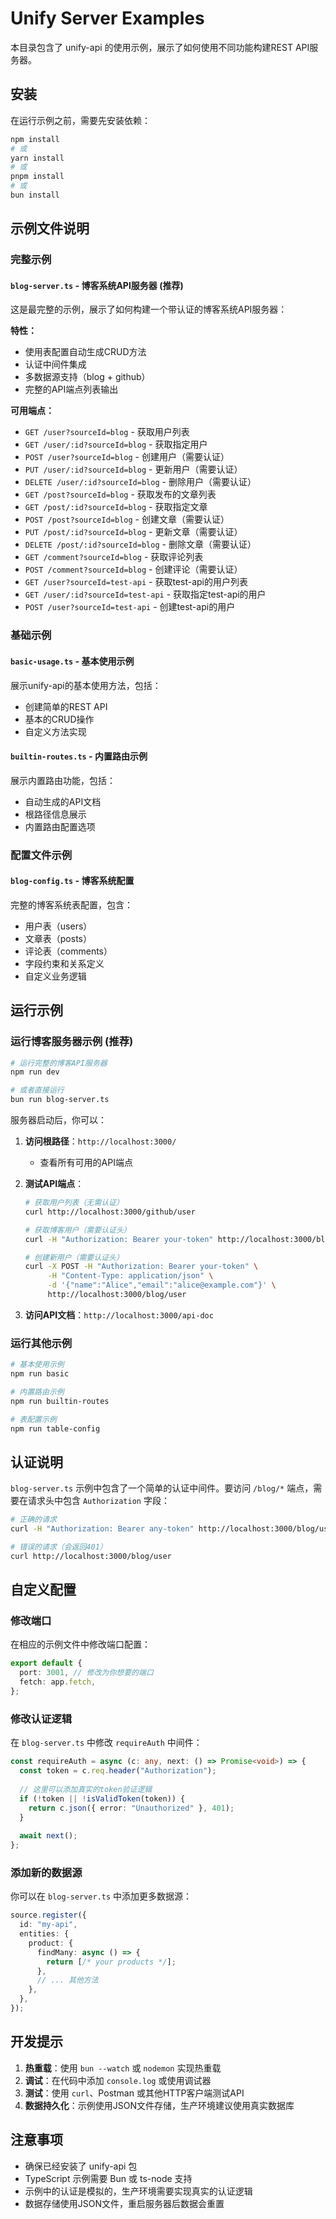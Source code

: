 # Unify Server Examples

本目录包含了 unify-api 的使用示例，展示了如何使用不同功能构建REST API服务器。

## 安装

在运行示例之前，需要先安装依赖：

```bash
npm install
# 或
yarn install
# 或
pnpm install
# 或
bun install
```

## 示例文件说明

### 完整示例

#### `blog-server.ts` - 博客系统API服务器 (推荐)
这是最完整的示例，展示了如何构建一个带认证的博客系统API服务器：

**特性：**
- 使用表配置自动生成CRUD方法
- 认证中间件集成
- 多数据源支持（blog + github）
- 完整的API端点列表输出

**可用端点：**
- `GET /user?sourceId=blog` - 获取用户列表
- `GET /user/:id?sourceId=blog` - 获取指定用户
- `POST /user?sourceId=blog` - 创建用户（需要认证）
- `PUT /user/:id?sourceId=blog` - 更新用户（需要认证）
- `DELETE /user/:id?sourceId=blog` - 删除用户（需要认证）
- `GET /post?sourceId=blog` - 获取发布的文章列表
- `GET /post/:id?sourceId=blog` - 获取指定文章
- `POST /post?sourceId=blog` - 创建文章（需要认证）
- `PUT /post/:id?sourceId=blog` - 更新文章（需要认证）
- `DELETE /post/:id?sourceId=blog` - 删除文章（需要认证）
- `GET /comment?sourceId=blog` - 获取评论列表
- `POST /comment?sourceId=blog` - 创建评论（需要认证）
- `GET /user?sourceId=test-api` - 获取test-api的用户列表
- `GET /user/:id?sourceId=test-api` - 获取指定test-api的用户
- `POST /user?sourceId=test-api` - 创建test-api的用户

### 基础示例

#### `basic-usage.ts` - 基本使用示例
展示unify-api的基本使用方法，包括：
- 创建简单的REST API
- 基本的CRUD操作
- 自定义方法实现

#### `builtin-routes.ts` - 内置路由示例
展示内置路由功能，包括：
- 自动生成的API文档
- 根路径信息展示
- 内置路由配置选项

### 配置文件示例

#### `blog-config.ts` - 博客系统配置
完整的博客系统表配置，包含：
- 用户表（users）
- 文章表（posts）
- 评论表（comments）
- 字段约束和关系定义
- 自定义业务逻辑

## 运行示例

### 运行博客服务器示例 (推荐)

```bash
# 运行完整的博客API服务器
npm run dev

# 或者直接运行
bun run blog-server.ts
```

服务器启动后，你可以：

1. **访问根路径**：`http://localhost:3000/`
   - 查看所有可用的API端点

2. **测试API端点**：
   ```bash
   # 获取用户列表（无需认证）
   curl http://localhost:3000/github/user
   
   # 获取博客用户（需要认证头）
   curl -H "Authorization: Bearer your-token" http://localhost:3000/blog/user
   
   # 创建新用户（需要认证头）
   curl -X POST -H "Authorization: Bearer your-token" \
        -H "Content-Type: application/json" \
        -d '{"name":"Alice","email":"alice@example.com"}' \
        http://localhost:3000/blog/user
   ```

3. **访问API文档**：`http://localhost:3000/api-doc`

### 运行其他示例

```bash
# 基本使用示例
npm run basic

# 内置路由示例
npm run builtin-routes

# 表配置示例
npm run table-config
```

## 认证说明

`blog-server.ts` 示例中包含了一个简单的认证中间件。要访问 `/blog/*` 端点，需要在请求头中包含 `Authorization` 字段：

```bash
# 正确的请求
curl -H "Authorization: Bearer any-token" http://localhost:3000/blog/user

# 错误的请求（会返回401）
curl http://localhost:3000/blog/user
```

## 自定义配置

### 修改端口

在相应的示例文件中修改端口配置：

```typescript
export default {
  port: 3001, // 修改为你想要的端口
  fetch: app.fetch,
};
```

### 修改认证逻辑

在 `blog-server.ts` 中修改 `requireAuth` 中间件：

```typescript
const requireAuth = async (c: any, next: () => Promise<void>) => {
  const token = c.req.header("Authorization");
  
  // 这里可以添加真实的token验证逻辑
  if (!token || !isValidToken(token)) {
    return c.json({ error: "Unauthorized" }, 401);
  }
  
  await next();
};
```

### 添加新的数据源

你可以在 `blog-server.ts` 中添加更多数据源：

```typescript
source.register({
  id: "my-api",
  entities: {
    product: {
      findMany: async () => {
        return [/* your products */];
      },
      // ... 其他方法
    },
  },
});
```

## 开发提示

1. **热重载**：使用 `bun --watch` 或 `nodemon` 实现热重载
2. **调试**：在代码中添加 `console.log` 或使用调试器
3. **测试**：使用 `curl`、Postman 或其他HTTP客户端测试API
4. **数据持久化**：示例使用JSON文件存储，生产环境建议使用真实数据库

## 注意事项

- 确保已经安装了 unify-api 包
- TypeScript 示例需要 Bun 或 ts-node 支持
- 示例中的认证是模拟的，生产环境需要实现真实的认证逻辑
- 数据存储使用JSON文件，重启服务器后数据会重置 
